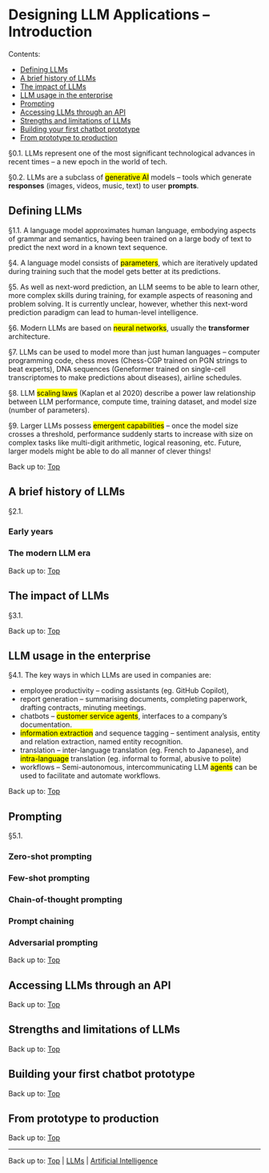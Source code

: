# Designing LLM Applications – Introduction

Contents:
- [Defining LLMs](#defining-llms)
- [A brief history of LLMs](#a-brief-history-of-llms)
- [The impact of LLMs](#the-impact-of-llms)
- [LLM usage in the enterprise](#llm-usage-in-the-enterprise)
- [Prompting](#prompting)
- [Accessing LLMs through an API](#accessing-llms-through-an-api)
- [Strengths and limitations of LLMs](#strengths-and-limitations-of-llms)
- [Building your first chatbot prototype](#building-your-first-chatbot-prototype)
- [From prototype to production](#from-prototype-to-production)

§0.1. LLMs represent one of the most significant technological advances in recent times – a new epoch in the world of tech.

§0.2. LLMs are a subclass of <mark>generative AI</mark> models – tools which generate **responses** (images, videos, music, text) to user **prompts**.

## Defining LLMs

§1.1. A language model approximates human language, embodying aspects of grammar and semantics, having been trained on a large body of text to predict the next word in a known text sequence.

§4. A language model consists of <mark>parameters</mark>, which are iteratively updated during training such that the model gets better at its predictions.

§5. As well as next-word prediction, an LLM seems to be able to learn other, more complex skills during training, for example aspects of reasoning and problem solving. It is currently unclear, however, whether this next-word prediction paradigm can lead to human-level intelligence.

§6. Modern LLMs are based on <mark>neural networks</mark>, usually the **transformer** architecture.

§7. LLMs can be used to model more than just human languages – computer programming code, chess moves (Chess-CGP trained on PGN strings to beat experts), DNA sequences (Geneformer trained on single-cell transcriptomes to make predictions about diseases), airline schedules.

§8. LLM <mark>scaling laws</mark> (Kaplan et al 2020) describe a power law relationship between LLM performance, compute time, training dataset, and model size (number of parameters).

§9. Larger LLMs possess <mark>emergent capabilities</mark> – once the model size crosses a threshold, performance suddenly starts to increase with size on complex tasks like multi-digit arithmetic, logical reasoning, etc. Future, larger models might be able to do all manner of clever things!

Back up to: [Top](#)

## A brief history of LLMs

§2.1.

### Early years

### The modern LLM era

Back up to: [Top](#)

## The impact of LLMs

§3.1.

Back up to: [Top](#)

## LLM usage in the enterprise

§4.1. The key ways in which LLMs are used in companies are:
- employee productivity – coding assistants (eg. GitHub Copilot), 
- report generation – summarising documents, completing paperwork, drafting contracts, minuting meetings.
- chatbots – <mark>customer service agents</mark>, interfaces to a company’s documentation.
- <mark>information extraction</mark> and sequence tagging – sentiment analysis, entity and relation extraction, named entity recognition.
- translation – inter-language translation (eg. French to Japanese), and <mark>intra-language</mark> translation (eg. informal to formal, abusive to polite)
- workflows – Semi-autonomous, intercommunicating LLM <mark>agents</mark> can be used to facilitate and automate workflows.

Back up to: [Top](#)

## Prompting

§5.1.

### Zero-shot prompting

### Few-shot prompting

### Chain-of-thought prompting

### Prompt chaining

### Adversarial prompting

Back up to: [Top](#)

## Accessing LLMs through an API

Back up to: [Top](#)

## Strengths and limitations of LLMs

Back up to: [Top](#)

## Building your first chatbot prototype

Back up to: [Top](#)

## From prototype to production

Back up to: [Top](#)

----

Back up to: [Top](index.md) | [LLMs](../index.md) | [Artificial Intelligence](../../index.md)
